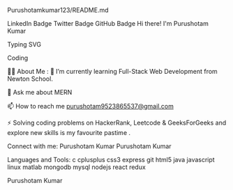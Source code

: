 Purushotamkumar123/README.md

LinkedIn Badge Twitter Badge
 GitHub Badge
Hi there! I'm Purushotam Kumar 

Typing SVG

Coding

👨‍💻 About Me :
🌱 I’m currently learning Full-Stack Web Development from Newton School.

💬 Ask me about MERN


📫 How to reach me purushotam9523865537@gmail.com

⚡ Solving coding problems on HackerRank, Leetcode & GeeksForGeeks and explore new skills is my favourite pastime .

Connect with me:
Purushotam Kumar Purushotam Kumar

Languages and Tools:
c cplusplus css3 express git html5 java javascript linux matlab mongodb mysql nodejs react redux

Purushotam Kumar
